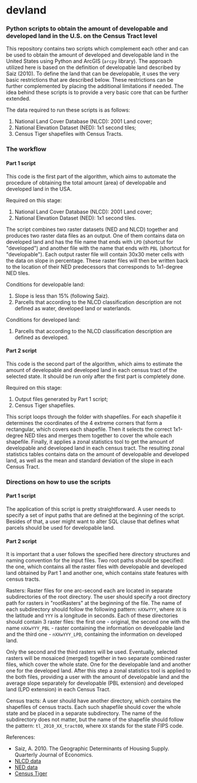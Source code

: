# devland

### Python scripts to obtain the amount of developable and developed land in the U.S. on the Census Tract level

This repository contains two scripts which complement each other and can be used to obtain the amount of developed and developable land in the United States using Python and ArcGIS (`arcpy` library). The approach utilized here is based on the definition of developable land described by Saiz (2010). To define the land that can be developable, it uses the very basic restrictions that are described below. These restrictions can be further complemented by placing the additional limitations if needed. The idea behind these scripts is to provide a very basic core that can be further extended.

The data required to run these scripts is as follows:

  1. National Land Cover Database (NLCD): 2001 Land cover;
  2. National Elevation Dataset (NED): 1x1 second tiles;
  3. Census Tiger shapefiles with Census Tracts.

### The workflow
#### Part 1 script
This code is the first part of the algorithm, which aims to automate the procedure of obtaining the total amount (area) of developable and developed land in the USA.

Required on this stage: 

  1. National Land Cover Database (NLCD): 2001 Land cover;
  2. National Elevation Dataset (NED): 1x1 second tiles.

The script combines two raster datasets (NED and NLCD) together and produces two raster data files as an output. One of them contains data on developed land and has the file name that ends with `LPD` (shortcut for "developed") and another file with the name that ends with `PBL` (shortcut for "developable"). Each output raster file will contain 30x30 meter cells with the data on slope in percentage. These raster files will then be written back to the location of their NED predecessors that corresponds to 1x1-degree NED tiles.

Conditions for developable land:

  1. Slope is less than 15% (following Saiz).
  2. Parcells that according to the NLCD classification description are not defined as water, developed land or waterlands. 

Conditions for developed land:

  1. Parcells that according to the NLCD classification description are defined as developed.


#### Part 2 script
This code is the second part of the algorithm, which aims to estimate the amount of developable and developed land in each census tract of the selected state. It should be run only after the first part is completely done. 

Required on this stage: 
1. Output files generated by Part 1 script;
2. Census Tiger shapefiles.

This script loops through the folder with shapefiles. For each shapefile it determines the coordinates of the 4 extreme corners that form a rectangular, which covers each shapefile. Then it selects the correct 1x1-degree NED tiles and merges them together to cover the whole each shapefile. Finally, it applies a zonal statistics tool to get the amount of developable and developed land in each census tract. The resulting zonal statistics tables contains data on the amount of developable and developed land, as well as the mean and standard deviation of the slope in each Census Tract.

### Directions on how to use the scripts 
#### Part 1 script
The application of this script is pretty straightforward. A user needs to specify a set of input paths that are defined at the beginning of the script. Besides of that, a user might want to alter SQL clause that defines what parcels should be used for developable land.

#### Part 2 script
It is important that a user follows the specified here directory structures and naming convention for the input files. Two root paths should be specified: the one, which contains all the raster files with developable and developed land obtained by Part 1 and another one, which contains state features with census tracts.

Rasters:
Raster files for one arc-second each are located in separate subdirectories of the root directory. The user should specify a root directory path for rasters in "rootRasters" at the beginning of the file. The name of each subdirectory should follow the following pattern: `nXXwYYY`, where `XX` is the latitude and `YYY` is a longitude in seconds. Each of these directories should contain 3 raster files: the first one - original, the second one with the name `nXXwYYY_PBL` - raster containing the information on developable land and the third one - `nXXwYYY_LPD`, containing the information on developed land.

Only the second and the third rasters will be used. Eventually, selected rasters will be mosaiced (merged) together in two separate combined raster files, which cover the whole state. One for the developable land and another one for the developed land. After this step a zonal statistics tool is applied to the both files, providing a user with the amount of developable land and the average slope separately for developable (PBL extension) and developed land (LPD extension) in each Census Tract.

Census tracts:
A user should have another directory, which contains the shapefiles of census tracts. Each such shapefile should cover the whole state and be placed in a separate subdirectory. The name of the subdirectory does not matter, but the name of the shapefile should follow the pattern: `tl_2010_XX_tract00`, where `XX` stands for the state FIPS code.


References: 

  * Saiz, A. 2010. The Geographic Determinants of Housing Supply. Quarterly Journal of Economics.
  * [NLCD data](http://www.mrlc.gov/nlcd01_data.php)
  * [NED data](http://nationalmap.gov/elevation.html)
  * [Census Tiger](https://www.census.gov/geo/maps-data/data/tiger-line.html)
